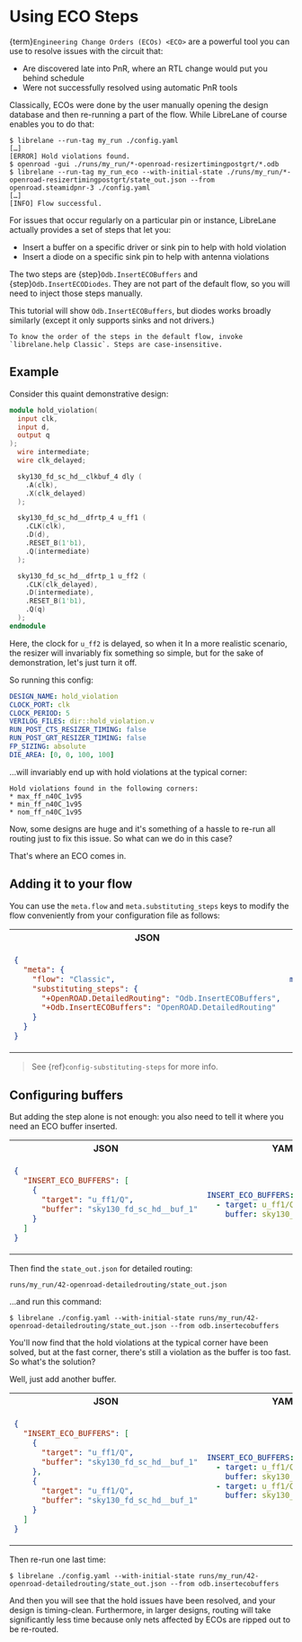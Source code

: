 # Using ECO Steps

{term}`Engineering Change Orders (ECOs) <ECO>` are a powerful tool you can use to
resolve issues with the circuit that:

- Are discovered late into PnR, where an RTL change would put you behind
  schedule
- Were not successfully resolved using automatic PnR tools

Classically, ECOs were done by the user manually opening the design
database and then re-running a part of the flow. While LibreLane of course
enables you to do that:

```console
$ librelane --run-tag my_run ./config.yaml
[…]
[ERROR] Hold violations found.
$ openroad -gui ./runs/my_run/*-openroad-resizertimingpostgrt/*.odb
$ librelane --run-tag my_run_eco --with-initial-state ./runs/my_run/*-openroad-resizertimingpostgrt/state_out.json --from openroad.steamidpnr-3 ./config.yaml
[…]
[INFO] Flow successful.
```

For issues that occur regularly on a particular pin or instance, LibreLane
actually provides a set of steps that let you:

* Insert a buffer on a specific driver or sink pin to help with hold violation
* Insert a diode on a specific sink pin to help with antenna violations

The two steps are {step}`Odb.InsertECOBuffers` and {step}`Odb.InsertECODiodes`.
They are not part of the default flow, so you will need to inject those steps
manually.

This tutorial will show `Odb.InsertECOBuffers`, but diodes works broadly
similarly (except it only supports sinks and not drivers.)

```{tip}
To know the order of the steps in the default flow, invoke
`librelane.help Classic`. Steps are case-insensitive.
```

## Example

Consider this quaint demonstrative design:

```verilog
module hold_violation(
  input clk,
  input d,
  output q
);
  wire intermediate;
  wire clk_delayed;

  sky130_fd_sc_hd__clkbuf_4 dly (
    .A(clk),
    .X(clk_delayed)
  );

  sky130_fd_sc_hd__dfrtp_4 u_ff1 (
    .CLK(clk),
    .D(d),
    .RESET_B(1'b1),
    .Q(intermediate)
  );

  sky130_fd_sc_hd__dfrtp_1 u_ff2 (
    .CLK(clk_delayed),
    .D(intermediate),
    .RESET_B(1'b1),
    .Q(q)
  );
endmodule
```

Here, the clock for `u_ff2` is delayed, so when it 
In a more realistic scenario, the resizer will invariably fix something so
simple, but for the sake of demonstration, let's just turn it off.

So running this config:

```yaml
DESIGN_NAME: hold_violation
CLOCK_PORT: clk
CLOCK_PERIOD: 5
VERILOG_FILES: dir::hold_violation.v
RUN_POST_CTS_RESIZER_TIMING: false
RUN_POST_GRT_RESIZER_TIMING: false
FP_SIZING: absolute
DIE_AREA: [0, 0, 100, 100]
```

…will invariably end up with hold violations at the typical corner:

```
Hold violations found in the following corners:
* max_ff_n40C_1v95
* min_ff_n40C_1v95
* nom_ff_n40C_1v95
```

Now, some designs are huge and it's something of a hassle to re-run all routing
just to fix this issue. So what can we do in this case?

That's where an ECO comes in.

## Adding it to your flow

You can use the `meta.flow` and `meta.substituting_steps` keys to modify the
flow conveniently from your configuration file as follows:

<table>
<tr>
  <th>JSON</th>
  <th>YAML</th>
</tr>
<tr>
  <td>

  ```json
  {
    "meta": {
      "flow": "Classic",
      "substituting_steps": {
        "+OpenROAD.DetailedRouting": "Odb.InsertECOBuffers",
        "+Odb.InsertECOBuffers": "OpenROAD.DetailedRouting"
      }
    }
  }
  ```

  </td>
  <td>

```yaml
meta:
  flow: Classic
  substituting_steps:
    "+OpenROAD.DetailedRouting": "Odb.InsertECOBuffers"
    "+Odb.InsertECOBuffers": "OpenROAD.DetailedRouting"
```

  </td>
</tr>
</table>

> See {ref}`config-substituting-steps` for more info.

## Configuring buffers

But adding the step alone is not enough: you also need to tell it where you
need an ECO buffer inserted.

<table>
<tr>
  <th>JSON</th>
  <th>YAML</th>
</tr>
<tr>
  <td>

  ```json
  {
    "INSERT_ECO_BUFFERS": [
      {
        "target": "u_ff1/Q",
        "buffer": "sky130_fd_sc_hd__buf_1"
      }
    ]
  }
  ```

  </td>
  <td>

```yaml
INSERT_ECO_BUFFERS:
  - target: u_ff1/Q
    buffer: sky130_fd_sc_hd__buf_1
```

  </td>
</tr>
</table>

Then find the `state_out.json` for detailed routing:

`runs/my_run/42-openroad-detailedrouting/state_out.json`

…and run this command:

```console
$ librelane ./config.yaml --with-initial-state runs/my_run/42-openroad-detailedrouting/state_out.json --from odb.insertecobuffers
```

You'll now find that the hold violations at the typical corner have been solved,
but at the fast corner, there's still a violation as the buffer is too fast.
So what's the solution?

Well, just add another buffer.

<table>
<tr>
  <th>JSON</th>
  <th>YAML</th>
</tr>
<tr>
  <td>

  ```json
  {
    "INSERT_ECO_BUFFERS": [
      {
        "target": "u_ff1/Q",
        "buffer": "sky130_fd_sc_hd__buf_1"
      },
      {
        "target": "u_ff1/Q",
        "buffer": "sky130_fd_sc_hd__buf_1"
      }
    ]
  }
  ```

  </td>
  <td>

```yaml
INSERT_ECO_BUFFERS:
  - target: u_ff1/Q
    buffer: sky130_fd_sc_hd__buf_1
  - target: u_ff1/Q
    buffer: sky130_fd_sc_hd__buf_1
```

  </td>
</tr>
</table>

Then re-run one last time:

```console
$ librelane ./config.yaml --with-initial-state runs/my_run/42-openroad-detailedrouting/state_out.json --from odb.insertecobuffers
```

And then you will see that the hold issues have been resolved, and your design
is timing-clean. Furthermore, in larger designs, routing will take significantly
less time because only nets affected by ECOs are ripped out to be re-routed.

